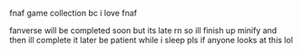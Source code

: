 fnaf game collection bc i love fnaf

fanverse will be completed soon but its late rn so ill finish up minify and then ill complete it later
be patient while i sleep pls if anyone looks at this lol
